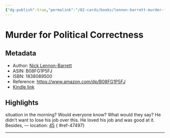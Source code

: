 ```yaml
---
{"dg-publish":true,"permalink":"/02-cards/books/lennon-barrett-murder-for-political-correctness/","noteIcon":"","created":"2024-12-27T00:30:02.307+01:00","updated":"2024-12-29T13:58:44.740+01:00"}
---
```


# Murder for Political Correctness
## Metadata
* Author: [Nick Lennon-Barrett](https://www.amazon.comundefined)
* ASIN: B08FG1P5FJ
* ISBN: 1838089500
* Reference: https://www.amazon.com/dp/B08FG1P5FJ
* [Kindle link](kindle://book?action=open&asin=B08FG1P5FJ)

## Highlights
situation in the morning? Would everyone know? What would they say? He didn’t want to lose his job over this. He loved his job and was good at it. Besides, — location: [45](kindle://book?action=open&asin=B08FG1P5FJ&location=45)
{ #ref-47497}


---
